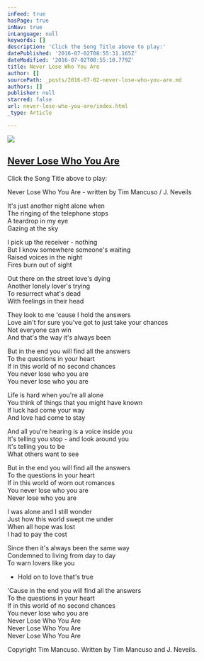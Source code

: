 ```yaml
---
inFeed: true
hasPage: true
inNav: true
inLanguage: null
keywords: []
description: 'Click the Song Title above to play:'
datePublished: '2016-07-02T08:55:31.165Z'
dateModified: '2016-07-02T08:55:10.779Z'
title: Never Lose Who You Are
author: []
sourcePath: _posts/2016-07-02-never-lose-who-you-are.md
authors: []
publisher: null
starred: false
url: never-lose-who-you-are/index.html
_type: Article

---
```

![](https://the-grid-user-content.s3-us-west-2.amazonaws.com/82359ddc-85df-48e6-9204-1019233bbc4b.jpg)

## [Never Lose Who You Are][0]

Click the Song Title above to play:

Never Lose Who You Are - written by Tim Mancuso / J. Neveils 

It's just another night alone when   
The ringing of the telephone stops   
A teardrop in my eye   
Gazing at the sky 

I pick up the receiver - nothing   
But I know somewhere someone's waiting   
Raised voices in the night   
Fires burn out of sight 

Out there on the street love's dying   
Another lonely lover's trying   
To resurrect what's dead   
With feelings in their head 

They look to me 'cause I hold the answers   
Love ain't for sure you've got to just take your chances   
Not everyone can win   
And that's the way it's always been 

But in the end you will find all the answers   
To the questions in your heart   
If in this world of no second chances   
You never lose who you are   
You never lose who you are 

Life is hard when you're all alone   
You think of things that you might have known   
If luck had come your way   
And love had come to stay 

And all you're hearing is a voice inside you   
It's telling you stop - and look around you   
It's telling you to be   
What others want to see 

But in the end you will find all the answers   
To the questions in your heart   
If in this world of worn out romances   
You never lose who you are   
Never lose who you are 

I was alone and I still wonder   
Just how this world swept me under   
When all hope was lost   
I had to pay the cost 

Since then it's always been the same way   
Condemned to living from day to day   
To warn lovers like you   
- Hold on to love that's true 

'Cause in the end you will find all the answers   
To the questions in your heart   
If in this world of no second chances   
You never lose who you are   
Never Lose Who You Are   
Never Lose Who You Are   
Never Lose Who You Are 

Copyright Tim Mancuso. Written by Tim Mancuso and J. Neveils.

[0]: https://www.reverbnation.com/steadfast/song/4059124-never-lose-who-you-are